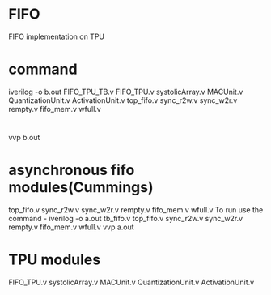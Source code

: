 # FIFO
 FIFO implementation on TPU
# command
iverilog -o b.out FIFO_TPU_TB.v FIFO_TPU.v systolicArray.v MACUnit.v QuantizationUnit.v ActivationUnit.v top_fifo.v sync_r2w.v sync_w2r.v rempty.v fifo_mem.v wfull.v
#
vvp b.out
# asynchronous fifo modules(Cummings)
top_fifo.v sync_r2w.v sync_w2r.v rempty.v fifo_mem.v wfull.v
To run use the command - 
iverilog -o a.out tb_fifo.v top_fifo.v sync_r2w.v sync_w2r.v rempty.v fifo_mem.v wfull.v
vvp a.out
# TPU modules
FIFO_TPU.v systolicArray.v MACUnit.v QuantizationUnit.v ActivationUnit.v
